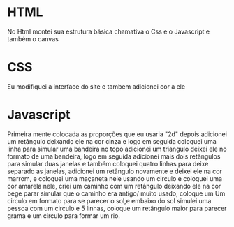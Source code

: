 # HTML

No Html montei sua estrutura básica chamativa o Css e o Javascript e também o canvas

# CSS

Eu modifiquei a interface do site e tambem adicionei cor a ele

# Javascript

Primeira mente colocada as proporções que eu usaria "2d"
depois adicionei um retângulo deixando ele na cor cinza e logo em seguida coloquei uma linha para simular uma bandeira no topo adicionei um triangulo deixei ele no formato de uma bandeira, logo em seguida adicionei mais dois retângulos para simular duas janelas e também coloquei quatro linhas para deixe separado as janelas, adicionei um retângulo novamente e deixei ele na cor marrom, e coloquei uma maçaneta nele usando um circulo e coloquei uma cor amarela nele, criei um caminho com um retângulo deixando ele na cor bege parar simular que o caminho era antigo/ muito usado, coloque um Um circulo em formato para se parecer o sol,e embaixo do sol simulei uma pessoa com um circulo e 5 linhas, coloque um retângulo maior para parecer grama e um circulo para formar um rio.
